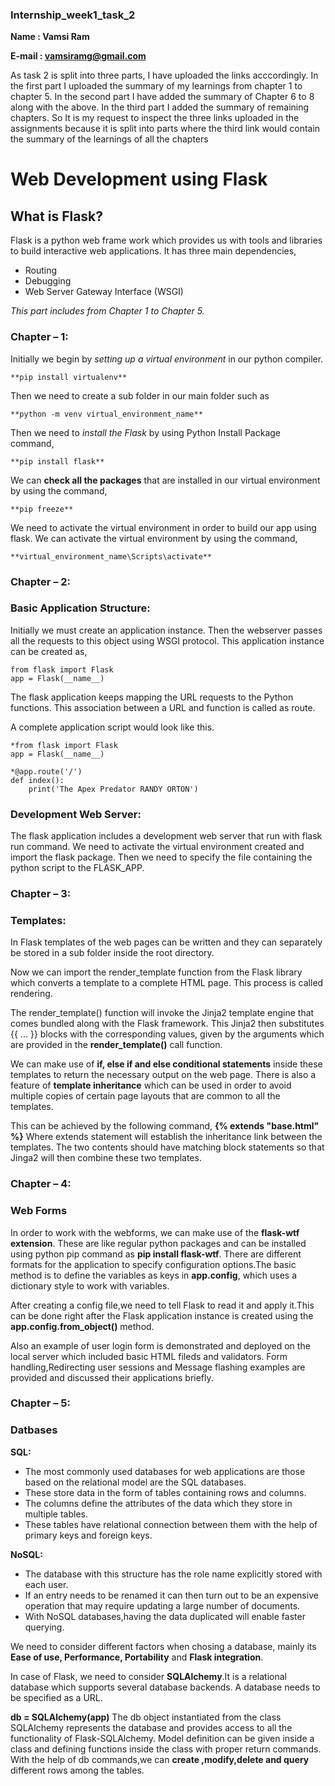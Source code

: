 ### Internship_week1_task_2

**Name   : Vamsi Ram**

**E-mail : vamsiramg@gmail.com**

As task 2 is split into three parts, I have uploaded the links acccordingly.
In the first part I uploaded the summary of my learnings from chapter 1 to chapter 5.
In the second part I have added the summary of Chapter 6 to 8 along with the above.
In the third part I added the summary of remaining chapters.
So It is my request to inspect the three links uploaded in the assignments because it is split into parts where the third link would contain the summary of the learnings of all the chapters

# Web Development using Flask

## What is Flask?

Flask is a python web frame work which provides us with tools and libraries to build interactive web applications. It has three main dependencies,
- Routing
- Debugging
- Web Server Gateway Interface (WSGI)

*This part includes from Chapter 1 to Chapter 5.*

### Chapter – 1:

Initially we begin by *setting up a virtual environment* in our python compiler.
~~~
**pip install virtualenv**
~~~
Then we need to create a sub folder in our main folder such as
~~~
**python -m venv virtual_environment_name**
~~~ 
Then we need to *install the Flask* by using Python Install Package command,
~~~
**pip install flask**
~~~
We can **check all the packages** that are installed in our virtual environment by using the command, 
~~~
**pip freeze**
~~~
We need to activate the virtual environment in order to build our app using flask.
We can activate the virtual environment by using the command,
~~~
**virtual_environment_name\Scripts\activate**
~~~

### Chapter – 2:

### Basic Application Structure:

Initially we must create an application instance. Then the webserver passes all the requests to this object using WSGI protocol. This application instance can be created as,
~~~
from flask import Flask
app = Flask(__name__)
~~~
The flask application keeps mapping the URL requests to the Python functions. This association between a URL and function is called as route.

A complete application script would look like this.
~~~
*from flask import Flask
app = Flask(__name__)

*@app.route('/')
def index():
    print('The Apex Predator RANDY ORTON')
~~~
### Development Web Server:

The flask application includes a development web server that run with flask run command.
We need to activate the virtual environment created and import the flask package.
Then we need to specify the file containing the python script to the FLASK_APP.

### Chapter – 3:

### Templates:
In Flask templates of the web pages can be written and they can separately be stored in a sub folder inside the root directory.

Now we can import the render_template function from the Flask library which converts a template to a complete HTML page. This process is called rendering.

The render_template() function will invoke the Jinja2 template engine that comes bundled along with the Flask framework. This Jinja2 then substitutes {{ ... }} blocks with the corresponding values, given by the arguments which are provided in the **render_template()** call function.

We can make use of **if, else if and else conditional statements** inside these templates to return the necessary output on the web page.
There is also a feature of **template inheritance** which can be used in order to avoid multiple copies of certain page layouts that are common to all the templates.

This can be achieved by the following command, **{% extends "base.html" %}**
Where extends statement will establish the inheritance link between the templates.
The two contents should have matching block statements so that Jinga2 will then combine these two templates.

### Chapter – 4:

### Web Forms

In order to work with the webforms, we can make use of the **flask-wtf extension**. These are like regular python packages and can be installed using python pip command as
**pip install flask-wtf**.
There are different formats for the application to specify configuration options.The basic method is to define the variables as keys in **app.config**, which uses a dictionary style to work with variables.

After creating a config file,we need to tell Flask to read it and apply it.This can be done right after the Flask application instance is created using the **app.config.from_object()** method.

Also an example of user login form is demonstrated and deployed on the local server which included basic HTML fileds and validators.
Form handling,Redirecting user sessions and Message flashing examples are provided and discussed their applications briefly.

### Chapter – 5:

### Datbases

**SQL:**

- The most commonly used databases for web applications are those based on the relational model are the SQL databases.
- These store data in the form of tables containing rows and columns.
- The columns define the attributes of the data which they store in multiple tables.
- These tables have relational connection between them with the help of primary keys and foreign keys. 

**NoSQL:**

- The database with this structure has the role name explicitly stored with each user.
- If an entry needs to be renamed it can then turn out to be an expensive operation that may require updating a large number of documents.
- With NoSQL databases,having the data duplicated will enable faster querying.

We need to consider different factors when chosing a database, mainly its **Ease of use, Performance, Portability** and **Flask integration**.

In case of Flask, we need to consider **SQLAlchemy**.It is a relational database which supports several database backends.
A database needs to be specified as a URL.

**db = SQLAlchemy(app)**
The db object instantiated from the class SQLAlchemy represents the database and provides access to all the functionality of Flask-SQLAlchemy.
Model definition can be given inside a class and defining functions inside the class with proper return commands.
With the help of db commands,we can **create ,modify,delete and query** different rows among the tables.


